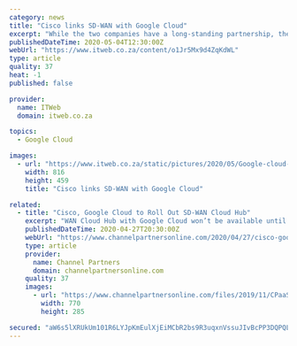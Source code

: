 ```yaml
---
category: news
title: "Cisco links SD-WAN with Google Cloud"
excerpt: "While the two companies have a long-standing partnership, the newly-expanded venture will see Cisco and Google Cloud build a close integration between Cisco software-defined wide area network (SD-WAN) solutions and the Google Cloud."
publishedDateTime: 2020-05-04T12:30:00Z
webUrl: "https://www.itweb.co.za/content/o1Jr5Mx9d4ZqKdWL"
type: article
quality: 37
heat: -1
published: false

provider:
  name: ITWeb
  domain: itweb.co.za

topics:
  - Google Cloud

images:
  - url: "https://www.itweb.co.za/static/pictures/2020/05/Google-cloud-2020.jpg"
    width: 816
    height: 459
    title: "Cisco links SD-WAN with Google Cloud"

related:
  - title: "Cisco, Google Cloud to Roll Out SD-WAN Cloud Hub"
    excerpt: "WAN Cloud Hub with Google Cloud won’t be available until next year. But there is good news for channel partners, who will play a key role in distribution and deployment. They can launch and support customers’ coronavirus-fueled SD-WAN and cloud deployments now with the capability in mind."
    publishedDateTime: 2020-04-27T20:30:00Z
    webUrl: "https://www.channelpartnersonline.com/2020/04/27/cisco-google-cloud-to-roll-out-sd-wan-cloud-hub/"
    type: article
    provider:
      name: Channel Partners
      domain: channelpartnersonline.com
    quality: 37
    images:
      - url: "https://www.channelpartnersonline.com/files/2019/11/CPaaS-770x285.jpg"
        width: 770
        height: 285

secured: "aW6s5lXRUkUm101R6LYJpKmEulXjEiMCbR2bs9R3uqxnVssuJIvBcPP3DQPQL8YFLstli02EQJN9kB1pbayE/A5Mvr5gkgUkykPqIEPvgqzeyMDKZIHZyJoNLJ2seRRqC1CLO+i89xILDqylS/l04KOChx4HCQ0B7Z4KdPfmmQ1CylClLN5ZoimlxeYl6kw5+4Lm9N7NQn7SSTTxzS52jhX7xGuQ/lC3b64rw71ycNK/LkCROIgsK0v8XTLksYCAO2xs7pFd8uyBNDedDSVRptN1a/9Y9v2T4VauqprQux/60a6zJzsro+C9uHcBNFER;CcTGA+ukw//5pAEiYm1+/g=="
---
```


